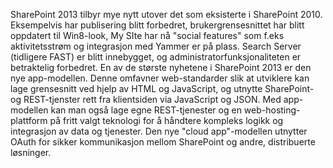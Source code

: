 SharePoint 2013 tilbyr mye nytt utover det som eksisterte i SharePoint 2010. Eksempelvis har publisering blitt forbedret, brukergrensesnittet har blitt oppdatert til Win8-look, My SIte har nå "social features" som f.eks aktivitetsstrøm og integrasjon med Yammer er på plass. Search Server (tidligere FAST) er blitt innebygget, og administratorfunksjonaliteten er betraktelig forbedret. En av de største nyhetene i SharePoint 2013 er den nye app-modellen. Denne omfavner web-standarder slik at utviklere kan lage grensesnitt ved hjelp av HTML og JavaScript, og utnytte SharePoint- og REST-tjenster rett fra klientsiden via JavaScript og JSON. Med app-modellen kan man også lage egne REST-tjenester og en web-hosting-plattform på fritt valgt teknologi for å håndtere kompleks logikk og integrasjon av data og tjenester. Den nye "cloud app"-modellen utnytter OAuth for sikker kommunikasjon mellom SharePoint og andre, distribuerte løsninger.